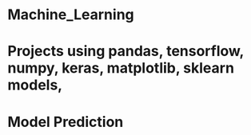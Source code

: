# Machine_Learning
# Projects using pandas, tensorflow, numpy, keras, matplotlib, sklearn models,
# Model Prediction
